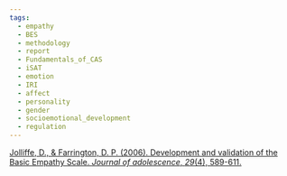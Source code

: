 ```yaml
---
tags:
  - empathy
  - BES
  - methodology
  - report
  - Fundamentals_of_CAS
  - iSAT
  - emotion
  - IRI
  - affect
  - personality
  - gender
  - socioemotional_development
  - regulation
---
```

[Jolliffe, D., & Farrington, D. P. (2006). Development and validation of the Basic Empathy Scale. _Journal of adolescence_, _29_(4), 589-611.](https://www.sciencedirect.com/science/article/pii/S0140197105001090?casa_token=JRSvFd32bkEAAAAA:v1iiH7hTyh_STCoPbkyE16T53HI-KaN-IAnB2F0Ur2dOphdj5TCEzY-3Sd2Cqo10fWe4Pl7b5g)